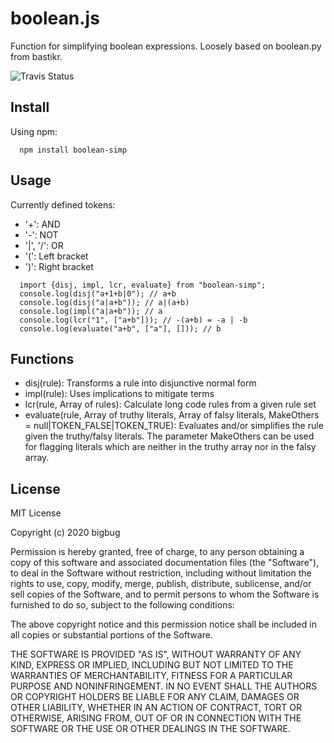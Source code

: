 # boolean.js
Function for simplifying boolean expressions. Loosely based on boolean.py from bastikr.

![Travis Status](https://api.travis-ci.org/bigbug/boolean.svg?branch=master)

## Install

Using npm:
```
  npm install boolean-simp
```

## Usage

Currently defined tokens:
* '+': AND
* '-': NOT
* '|', '/': OR
* '(': Left bracket
* ')': Right bracket

```
  import {disj, impl, lcr, evaluate} from "boolean-simp";
  console.log(disj("a+1+b|0"); // a+b
  console.log(disj("a|a+b")); // a|(a+b)
  console.log(impl("a|a+b")); // a
  console.log(lcr("1", ["a+b"])); // -(a+b) = -a | -b
  console.log(evaluate("a+b", ["a"], [])); // b
```

## Functions
* disj(rule): Transforms a rule into disjunctive normal form
* impl(rule): Uses implications to mitigate terms
* lcr(rule, Array of rules): Calculate long code rules from a given rule set
* evaluate(rule, Array of truthy literals, Array of falsy literals, MakeOthers = null|TOKEN_FALSE|TOKEN_TRUE): Evaluates and/or simplifies the rule given the truthy/falsy literals. The parameter MakeOthers can be used for flagging literals which are neither in the truthy array nor in the falsy array.

## License
MIT License

Copyright (c) 2020 bigbug

Permission is hereby granted, free of charge, to any person obtaining a copy
of this software and associated documentation files (the "Software"), to deal
in the Software without restriction, including without limitation the rights
to use, copy, modify, merge, publish, distribute, sublicense, and/or sell
copies of the Software, and to permit persons to whom the Software is
furnished to do so, subject to the following conditions:

The above copyright notice and this permission notice shall be included in all
copies or substantial portions of the Software.

THE SOFTWARE IS PROVIDED "AS IS", WITHOUT WARRANTY OF ANY KIND, EXPRESS OR
IMPLIED, INCLUDING BUT NOT LIMITED TO THE WARRANTIES OF MERCHANTABILITY,
FITNESS FOR A PARTICULAR PURPOSE AND NONINFRINGEMENT. IN NO EVENT SHALL THE
AUTHORS OR COPYRIGHT HOLDERS BE LIABLE FOR ANY CLAIM, DAMAGES OR OTHER
LIABILITY, WHETHER IN AN ACTION OF CONTRACT, TORT OR OTHERWISE, ARISING FROM,
OUT OF OR IN CONNECTION WITH THE SOFTWARE OR THE USE OR OTHER DEALINGS IN THE
SOFTWARE.
